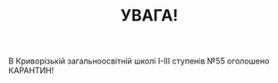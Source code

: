 ﻿---
title: УВАГА!
---

В Криворізькій загальноосвітній школі І-ІІІ ступенів №55 оголошено КАРАНТИН!

<pdf src="text.pdf"></pdf>
